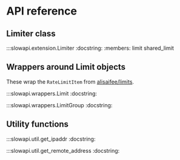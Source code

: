 # API reference

## Limiter class

:::slowapi.extension.Limiter
    :docstring:
    :members: limit shared_limit

## Wrappers around Limit objects

These wrap the `RateLimitItem` from [alisaifee/limits](https://limits.readthedocs.io/).

:::slowapi.wrappers.Limit
    :docstring:

:::slowapi.wrappers.LimitGroup
    :docstring:

## Utility functions

:::slowapi.util.get_ipaddr
    :docstring:

:::slowapi.util.get_remote_address
    :docstring:
